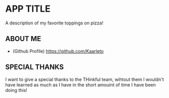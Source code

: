 # APP TITLE 
A description of my favorite toppings on pizza!

## ABOUT ME
* (Github Profile) https://github.com/Kaarleto

## SPECIAL THANKS
I want to give a special thanks to the THinkful team, wihtout them I wouldn't have learned as much as I have in the short amouint of time I have been doing this!
